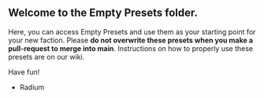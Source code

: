 ## Welcome to the Empty Presets folder.

Here, you can access Empty Presets and use them as your starting point for your new faction. Please **do not overwrite these presets when you make a pull-request to merge into main**. Instructions on how to properly use these presets are on our wiki.

Have fun!

- Radium